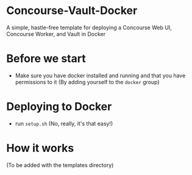 # Concourse-Vault-Docker
A simple, hastle-free template for deploying a Concourse Web UI, Concourse Worker, and Vault in Docker

# Before we start
- Make sure you have docker installed and running and that you have permissions to it (By adding yourself to the `docker` group)

# Deploying to Docker
- run `setup.sh` (No, really, it's that easy!)

# How it works
(To be added with the templates directory)

